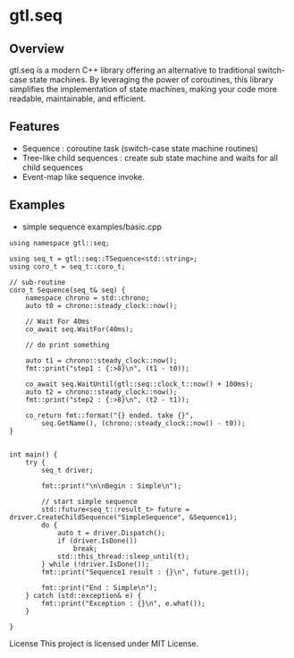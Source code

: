 # gtl.seq

## Overview
gtl.seq is a modern C++ library offering an alternative to traditional switch-case state machines. By leveraging the power of coroutines, this library simplifies the implementation of state machines, making your code more readable, maintainable, and efficient.

## Features
- Sequence : coroutine task (switch-case state machine routines)
- Tree-like child sequences : create sub state machine and waits for all child sequences
- Event-map like sequence invoke.

## Examples
- simple sequence
	examples/basic.cpp

```
using namespace gtl::seq;

using seq_t = gtl::seq::TSequence<std::string>;
using coro_t = seq_t::coro_t;

// sub-routine
coro_t Sequence(seq_t& seq) {
	namespace chrono = std::chrono;
	auto t0 = chrono::steady_clock::now();

	// Wait For 40ms
	co_await seq.WaitFor(40ms);

	// do print something

	auto t1 = chrono::steady_clock::now();
	fmt::print("step1 : {:>8}\n", (t1 - t0));

	co_await seq.WaitUntil(gtl::seq::clock_t::now() + 100ms);
	auto t2 = chrono::steady_clock::now();
	fmt::print("step2 : {:>8}\n", (t2 - t1));

	co_return fmt::format("{} ended. take {}",
		seq.GetName(), (chrono::steady_clock::now() - t0));
}


int main() {
	try {
		seq_t driver;

		fmt::print("\n\nBegin : Simple\n");

		// start simple sequence
		std::future<seq_t::result_t> future = driver.CreateChildSequence("SimpleSequence", &Sequence1);
		do {
			auto t = driver.Dispatch();
			if (driver.IsDone())
				break;
			std::this_thread::sleep_until(t);
		} while (!driver.IsDone());
		fmt::print("Sequence1 result : {}\n", future.get());

		fmt::print("End : Simple\n");
	} catch (std::exception& e) {
		fmt::print("Exception : {}\n", e.what());
	}

}

```



License
This project is licensed under MIT License.